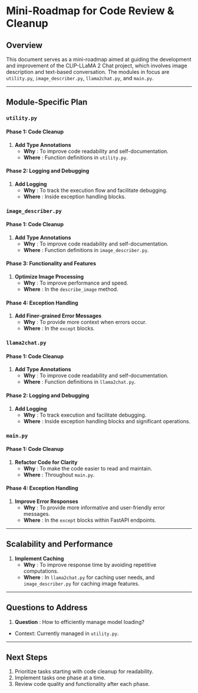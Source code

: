 # Mini-Roadmap for Code Review & Cleanup

## Overview

This document serves as a mini-roadmap aimed at guiding the development and improvement of the CLIP-LLaMA 2 Chat project, which involves image description and text-based conversation. The modules in focus are `utility.py`, `image_describer.py`, `llama2chat.py`, and `main.py`.

---

## Module-Specific Plan

### `utility.py`

#### Phase 1: Code Cleanup

1. **Add Type Annotations**
   * **Why** : To improve code readability and self-documentation.
   * **Where** : Function definitions in `utility.py`.

#### Phase 2: Logging and Debugging

1. **Add Logging**
   * **Why** : To track the execution flow and facilitate debugging.
   * **Where** : Inside exception handling blocks.

### `image_describer.py`

#### Phase 1: Code Cleanup

1. **Add Type Annotations**
   * **Why** : To improve code readability and self-documentation.
   * **Where** : Function definitions in `image_describer.py`.

#### Phase 3: Functionality and Features

1. **Optimize Image Processing**
   * **Why** : To improve performance and speed.
   * **Where** : In the `describe_image` method.

#### Phase 4: Exception Handling

1. **Add Finer-grained Error Messages**
   * **Why** : To provide more context when errors occur.
   * **Where** : In the `except` blocks.

### `llama2chat.py`

#### Phase 1: Code Cleanup

1. **Add Type Annotations**
   * **Why** : To improve code readability and self-documentation.
   * **Where** : Function definitions in `llama2chat.py`.

#### Phase 2: Logging and Debugging

1. **Add Logging**
   * **Why** : To track execution and facilitate debugging.
   * **Where** : Inside exception handling blocks and significant operations.

### `main.py`

#### Phase 1: Code Cleanup

1. **Refactor Code for Clarity**
   * **Why** : To make the code easier to read and maintain.
   * **Where** : Throughout `main.py`.

#### Phase 4: Exception Handling

1. **Improve Error Responses**
   * **Why** : To provide more informative and user-friendly error messages.
   * **Where** : In the `except` blocks within FastAPI endpoints.

---

## Scalability and Performance

1. **Implement Caching**
   * **Why** : To improve response time by avoiding repetitive computations.
   * **Where** : In `llama2chat.py` for caching user needs, and `image_describer.py` for caching image features.

---

## Questions to Address

1. **Question** : How to efficiently manage model loading?

* Context: Currently managed in `utility.py`.

---

## Next Steps

1. Prioritize tasks starting with code cleanup for readability.
2. Implement tasks one phase at a time.
3. Review code quality and functionality after each phase.
